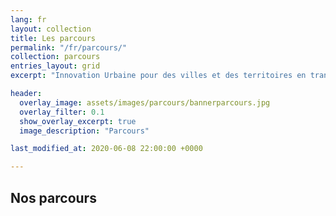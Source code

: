 ```yaml
---
lang: fr
layout: collection
title: Les parcours
permalink: "/fr/parcours/"
collection: parcours
entries_layout: grid
excerpt: "Innovation Urbaine pour des villes et des territoires en transformation / Intelligence Territoriale - Border Studies"

header:
  overlay_image: assets/images/parcours/bannerparcours.jpg
  overlay_filter: 0.1
  show_overlay_excerpt: true
  image_description: "Parcours"

last_modified_at: 2020-06-08 22:00:00 +0000

---
```

## Nos parcours

